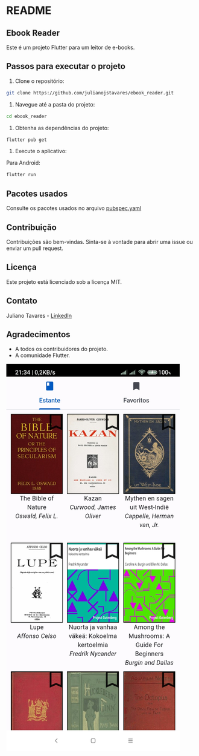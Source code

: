 # README

## Ebook Reader

Este é um projeto Flutter para um leitor de e-books.

## Passos para executar o projeto

1. Clone o repositório:

```bash
git clone https://github.com/julianojstavares/ebook_reader.git
```

1. Navegue até a pasta do projeto:

```bash
cd ebook_reader
```

1. Obtenha as dependências do projeto:

```bash
flutter pub get
```

1. Execute o aplicativo:

Para Android:

```bash
flutter run
```

## Pacotes usados

Consulte os pacotes usados no arquivo [pubspec.yaml](pubspec.yaml)

## Contribuição

Contribuições são bem-vindas. Sinta-se à vontade para abrir uma issue ou enviar um pull request.

## Licença

Este projeto está licenciado sob a licença MIT.

## Contato

Juliano Tavares - [LinkedIn](https://linkedin.com/in/julianojstavares)

## Agradecimentos

- A todos os contribuidores do projeto.
- A comunidade Flutter.

![Screenshot](screenshot.jpg "Tela inicial")
